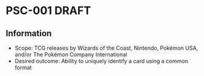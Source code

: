 # PSC-001 DRAFT
## Information
- Scope: TCG releases by Wizards of the Coast, Nintendo, Pokémon USA, and/or The Pokémon Company International
- Desired outcome: Ability to uniquely identify a card using a common format

